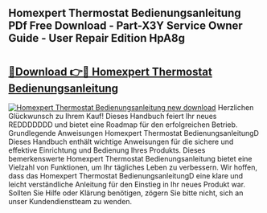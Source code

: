 ## Homexpert Thermostat Bedienungsanleitung PDf Free Download - Part-X3Y Service Owner Guide - User Repair Edition HpA8g

# <h2><a href="http://df3q3j.blite.top/?on=Homexpert+Thermostat+Bedienungsanleitung">🔗Download 👉🔴 Homexpert Thermostat Bedienungsanleitung</a></h2>

[![Homexpert Thermostat Bedienungsanleitung new download](https://i.imgur.com/lujVjoI.png)](http://df3q3j.blite.top/?on=Homexpert+Thermostat+Bedienungsanleitung)
Herzlichen Glückwunsch zu Ihrem Kauf! Dieses Handbuch feiert Ihr neues REDDDDDDD und bietet eine Roadmap für den erfolgreichen Betrieb. Grundlegende Anweisungen Homexpert Thermostat BedienungsanleitungD Dieses Handbuch enthält wichtige Anweisungen für die sichere und effektive Einrichtung und Bedienung Ihres Produkts. Dieses bemerkenswerte Homexpert Thermostat Bedienungsanleitung bietet eine Vielzahl von Funktionen, um Ihr tägliches Leben zu verbessern. Wir hoffen, dass das Homexpert Thermostat BedienungsanleitungD eine klare und leicht verständliche Anleitung für den Einstieg in Ihr neues Produkt war. Sollten Sie Hilfe oder Klärung benötigen, zögern Sie bitte nicht, sich an unser Kundendienstteam zu wenden.
